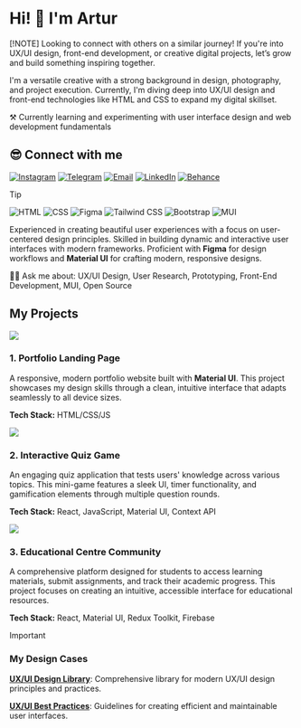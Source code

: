 # Hi! 👋 I'm Artur

[!NOTE]
Looking to connect with others on a similar journey! If you're into UX/UI design, front-end development, or creative digital projects, let’s grow and build something inspiring together.

I'm a versatile creative with a strong background in design, photography, and project execution. Currently, I'm diving deep into UX/UI design and front-end technologies like HTML and CSS to expand my digital skillset.

⚒️ Currently learning and experimenting with user interface design and web development fundamentals

## 😎 Connect with me

[![Instagram](https://ziadoua.github.io/m3-Markdown-Badges/badges/Instagram/instagram1.svg)](https://www.instagram.com/augarturphoto/) [![Telegram](https://ziadoua.github.io/m3-Markdown-Badges/badges/Telegram/telegram1.svg)](https://t.me/Aug_Art/) [![Email](https://ziadoua.github.io/m3-Markdown-Badges/badges/Mail/mail2.svg)](mailto:augartur@gmail.com) [![LinkedIn](https://ziadoua.github.io/m3-Markdown-Badges/badges/LinkedIn/linkedin1.svg)]([https://www.linkedin.com/in/artur-aug-034436198/]) [![Behance](https://ziadoua.github.io/m3-Markdown-Badges/badges/Behance/behance1.svg)](https://www.behance.net/topelt_a)

> [!TIP] 
> ![HTML](https://img.shields.io/badge/HTML5-E34F26?style=for-the-badge&logo=html5&logoColor=white) ![CSS](https://img.shields.io/badge/CSS3-1572B6?style=for-the-badge&logo=css3&logoColor=white) ![Figma](https://img.shields.io/badge/Figma-F24E1E?style=for-the-badge&logo=figma&logoColor=white) ![Tailwind CSS](https://img.shields.io/badge/Tailwind_CSS-38B2AC?style=for-the-badge&logo=tailwind-css&logoColor=white) ![Bootstrap](https://img.shields.io/badge/Bootstrap-563D7C?style=for-the-badge&logo=bootstrap&logoColor=white) ![MUI](https://img.shields.io/badge/MUI-007FFF?style=for-the-badge&logo=mui&logoColor=white)
> 
> Experienced in creating beautiful user experiences with a focus on user-centered design principles. Skilled in building dynamic and interactive user interfaces with modern frameworks. Proficient with **Figma** for design workflows and **Material UI** for crafting modern, responsive designs.
> 
> 🙋‍♂️ Ask me about: UX/UI Design, User Research, Prototyping, Front-End Development, MUI, Open Source

## My Projects

![](https://i.imgur.com/waxVImv.png)

### 1. Portfolio Landing Page

A responsive, modern portfolio website built with **Material UI**. This project showcases my design skills through a clean, intuitive interface that adapts seamlessly to all device sizes.

**Tech Stack:** HTML/CSS/JS

![](https://i.imgur.com/waxVImv.png)

### 2. Interactive Quiz Game

An engaging quiz application that tests users' knowledge across various topics. This mini-game features a sleek UI, timer functionality, and gamification elements through multiple question rounds.

**Tech Stack:** React, JavaScript, Material UI, Context API

![](https://i.imgur.com/waxVImv.png)

### 3. Educational Centre Community

A comprehensive platform designed for students to access learning materials, submit assignments, and track their academic progress. This project focuses on creating an intuitive, accessible interface for educational resources.

**Tech Stack:** React, Material UI, Redux Toolkit, Firebase


> [!IMPORTANT]
> 
> ### My Design Cases
> 
> **[UX/UI Design Library](https://github.com/your-username/)**: Comprehensive library for modern UX/UI design principles and practices.
> 
> **[UX/UI Best Practices](https://github.com/your-username/)**: Guidelines for creating efficient and maintainable user interfaces.
